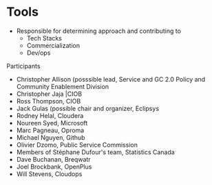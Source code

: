 # Tools
* Responsible for determining approach and contributing to
  * Tech Stacks
  * Commercialization 
  * Dev/ops

Participants 
* Christopher Allison (posssible lead, Service and GC 2.0 Policy and Community Enablement Division 
* Christopher Jaja |CIOB 
* Ross Thompson, CIOB
* Jack Gulas (possible chair and organizer, Eclipsys
* Rodney Helal, Cloudera
* Noureen Syed, Microsoft
* Marc Pagneau, Oproma
* Michael Nguyen, Github
* Olivier Dzomo, Public Service Commission
* Members of Stéphane Dufour's team, Statistics Canada
* Dave Buchanan, Breqwatr
* Joel Brockbank, OpenPlus
* Will Stevens, Cloudops
